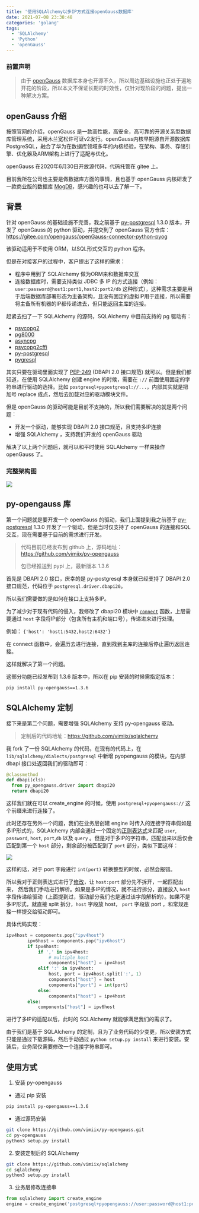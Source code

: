 ```yaml
---
title: '使用SQLAlchemy以多IP方式连接openGauss数据库'
date: 2021-07-08 23:38:48
categories: 'golang'
tags:
  - 'SQLAlchemy'
  - 'Python'
  - 'openGauss'
---
```


### 前置声明

> 由于 [openGauss](https://opengauss.org/zh/) 数据库本身也开源不久，所以周边基础设施也正处于遍地开花的阶段，所以本文不保证长期的时效性，仅针对现阶段的问题，提出一种解决方案。

## openGauss 介绍

按照官网的介绍，openGauss 是一款高性能，高安全，高可靠的开源关系型数据库管理系统，采用木兰宽松许可证v2发行。openGauss内核早期源自开源数据库PostgreSQL，融合了华为在数据库领域多年的内核经验，在架构、事务、存储引擎、优化器及ARM架构上进行了适配与优化。

openGauss 在2020年6月30日开放源代码，代码托管在 gitee 上。

目前我所在公司也主要是做数据库方面的事情，且也基于 openGauss 内核研发了一款商业版的数据库 [MogDB](https://enmotech.com/products/MogDB)，感兴趣的也可以去了解一下。

<!--more-->

## 背景

针对 openGauss 的基础设施不完善，我之前基于 [py-postgresql](https://github.com/python-postgres/fe) 1.3.0 版本，开发了 openGauss 的 python 驱动，并提交到了 openGauss 官方仓库：<https://gitee.com/opengauss/openGauss-connector-python-pyog>

该驱动适用于不使用 ORM，以SQL形式交互的 python 程序。

但是在对接客户的过程中，客户提出了这样的需求：

- 程序中用到了 SQLAlchemy 做为ORM来和数据库交互
- 连接数据库时，需要支持类似 JDBC 多 IP 的方式连接（例如：`user:password@host1:port1,host2:port2/db` 这种形式），这种需求主要是用于后端数据库部署形态为主备架构，且没有固定的虚拟IP用于连接，所以需要将主备所有机器的IP都传递进去，但只能返回主库的连接。

赶紧去扫了一下 SQLAlchemy 的源码，SQLAlchemy 中目前支持的 pg 驱动有：

- [psycopg2](https://docs.sqlalchemy.org/en/14/dialects/postgresql.html#module-sqlalchemy.dialects.postgresql.psycopg2)
- [pg8000](https://docs.sqlalchemy.org/en/14/dialects/postgresql.html#module-sqlalchemy.dialects.postgresql.pg8000)
- [asyncpg](https://docs.sqlalchemy.org/en/14/dialects/postgresql.html#module-sqlalchemy.dialects.postgresql.asyncpg)
- [psycopg2cffi](https://docs.sqlalchemy.org/en/14/dialects/postgresql.html#module-sqlalchemy.dialects.postgresql.psycopg2cffi)
- [py-postgresql](https://docs.sqlalchemy.org/en/14/dialects/postgresql.html#module-sqlalchemy.dialects.postgresql.pypostgresql)
- [pygresql](https://docs.sqlalchemy.org/en/14/dialects/postgresql.html#module-sqlalchemy.dialects.postgresql.pygresql)

其实只要在驱动里面实现了 [PEP-249](https://www.python.org/dev/peps/pep-0249/) (DBAPI 2.0 接口规范) 就可以。但是我们都知道，在使用  SQLAlchemy 创建 engine 的时候，需要在 `://` 前面使用固定的字符串进行驱动的选择。比如 `postgresql+pypostgresql://...`，内部其实就是把加号 replace 成点，然后去加载对应的驱动模块文件。

但是 openGauss 的驱动可能是目前不支持的，所以我们需要解决的就是两个问题：

- 开发一个驱动，能够实现 DBAPI 2.0 接口规范，且支持多IP连接
- 增强 SQLAlchemy ，支持我们开发的 openGauss 驱动

解决了以上两个问题后，就可以和平时使用 SQLAlchemy 一样来操作 openGauss 了。

### 完整架构图

![](https://static.vimiix.com/upic/2021-07-08/WeChat665cbcb9d30440234880c049693b01ed.png)

## py-opengauss 库

第一个问题就是要开发一个 openGauss 的驱动，我们上面提到我之前基于 [py-postgresql](https://github.com/python-postgres/fe) 1.3.0 开发了一个驱动，但是当时仅支持了 openGauss 的连接和SQL交互，现在需要基于目前的需求进行开发。

> 代码目前已经发布到 github 上，源码地址：<https://github.com/vimiix/py-opengauss>
>
> 包已经推送到 pypi 上，最新版本 1.3.6

首先是 DBAPI 2.0 接口，庆幸的是  py-postgresql 本身就已经支持了 DBAPI 2.0 接口规范，代码位于 `postgresql.driver.dbapi20`。

所以我们需要做的是如何在接口上支持多IP。

为了减少对于现有代码的侵入，我修改了 dbapi20 模块中 [`connect`](https://github.com/vimiix/py-opengauss/blob/6cb1b6ba46a9ad86f091f5b397454dac82ed622e/py_opengauss/driver/dbapi20.py#L416) 函数，上层需要通过 `host` 字段将IP部分（包含所有主机和端口号），传递进来进行处理。

例如： `{'host': 'host1:5432,host2:6432'}`

在 connect 函数中，会遍历去进行连接，直到找到主库的连接后停止遍历返回连接。

这样就解决了第一个问题。

这部分功能已经发布到 1.3.6 版本中，所以在 pip 安装的时候需指定版本：

```bash
pip install py-opengauss==1.3.6
```

## SQLAlchemy 定制

接下来是第二个问题，需要增强 SQLAlchemy 支持 py-opengauss 驱动。

> 定制后的代码地址：<https://github.com/vimiix/sqlalchemy>

我 fork 了一份 SQLAlchemy 的代码，在现有的代码上，在 `lib/sqlalchemy/dialects/postgresql` 中新增 pyopengauss 的模块，在内部 dbapi 接口处返回我们的驱动即可：

```python
@classmethod
def dbapi(cls):
  from py_opengauss.driver import dbapi20
  return dbapi20
```

这样我们就在可以 create_engine 的时候，使用 `postgresql+pyopengauss://` 这个前缀来进行连接了。

此时还存在另外一个问题，我们在业务层创建 engine 时传入的连接字符串假如是多IP形式的，SQLAlchemy 内部会通过一个固定的[正则表达式](https://github.com/sqlalchemy/sqlalchemy/blob/990069b2e8627b7c7c649d1198390ec728b43089/lib/sqlalchemy/engine/url.py#L700)来匹配 `user`, `password`, `host`, `port`,`db` 以及 `query` 。但是对于多IP的字符串，匹配出来以后仅会匹配到第一个 `host` 部分，剩余部分被匹配到了 `port` 部分，类似下面这样：

![](https://static.vimiix.com/upic/2021-07-08/WeChat8b3e7a354445dda961402c8102d1a308.png)

这样的话，对于 port 字段进行 `int(port)` 转换整型的时候，必然会报错。

所以我对于正则表达式进行了[修改](https://github.com/vimiix/sqlalchemy/blob/49b7c05cd4c65e7d9967b8664aadae38cd2e9acb/lib/sqlalchemy/engine/url.py#L700)，让 `host:port` 部分先不拆开，一起匹配出来， 然后我们手动进行解析。如果是多IP的情况，就不进行拆分，直接放入 `host` 字段传递给驱动（上面提到过，驱动部分我们也是通过该字段解析的）。如果不是多IP形式，就直接 split 拆分，`host` 字段放 host， `port` 字段放 port ，和常规连接一样提交给驱动即可。

具体代码实现：

```python
ipv4host = components.pop("ipv4host")
        ipv6host = components.pop("ipv6host")
        if ipv4host:
            if ',' in ipv4host:
                # multiple host
                components["host"] = ipv4host
            elif ':' in ipv4host:
                host, port = ipv4host.split(':', 1)
                components["host"] = host
                components["port"] = int(port)
            else:
                components["host"] = ipv4host
        else:
            components["host"] = ipv6host
```

进行了多IP的适配以后，此时的 SQLAlchemy  就能够满足我们的需求了。

由于我们是基于 SQLAlchemy  的定制，且为了业务代码的少变更，所以安装方式只能是通过下载源码，然后手动通过 `python setup.py install` 来进行安装。安装后，业务层仅需要修改一个连接字符串即可。

## 使用方式

1. 安装 py-opengauss

- 通过 pip 安装

```bash
pip install py-opengauss==1.3.6
```

- 通过源码安装

```bash
git clone https://github.com/vimiix/py-opengauss.git
cd py-opengauss
python3 setup.py install
```

2. 安装定制后的 SQLAlchemy

```bash
git clone https://github.com/vimiix/sqlalchemy
cd sqlalchemy
python3 setup.py install
```

3. 业务层修改连接串

```python
from sqlalchemy import create_engine
engine = create_engine('postgresql+pyopengauss://user:password@host1:port1,host2:port2/db')
```
